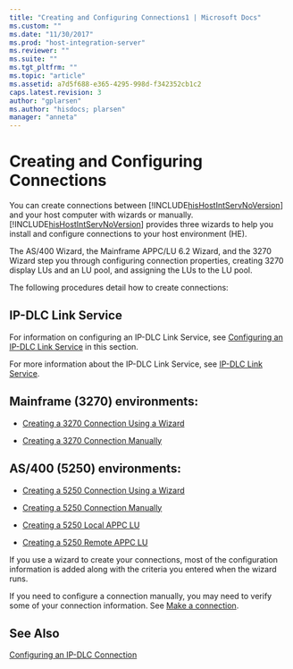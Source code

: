 ```yaml
---
title: "Creating and Configuring Connections1 | Microsoft Docs"
ms.custom: ""
ms.date: "11/30/2017"
ms.prod: "host-integration-server"
ms.reviewer: ""
ms.suite: ""
ms.tgt_pltfrm: ""
ms.topic: "article"
ms.assetid: a7d5f688-e365-4295-998d-f342352cb1c2
caps.latest.revision: 3
author: "gplarsen"
ms.author: "hisdocs; plarsen"
manager: "anneta"
---
```

# Creating and Configuring Connections
You can create connections between [!INCLUDE[hisHostIntServNoVersion](../includes/hishostintservnoversion-md.md)] and your host computer with wizards or manually. [!INCLUDE[hisHostIntServNoVersion](../includes/hishostintservnoversion-md.md)] provides three wizards to help you install and configure connections to your host environment (HE).  
  
 The AS/400 Wizard, the Mainframe APPC/LU 6.2 Wizard, and the 3270 Wizard step you through configuring connection properties, creating 3270 display LUs and an LU pool, and assigning the LUs to the LU pool.  
  
 The following procedures detail how to create connections:  
  
## IP-DLC Link Service  
 For information on configuring an IP-DLC Link Service, see [Configuring an IP-DLC Link Service](../core/configuring-an-ip-dlc-link-service1.md) in this section.  
  
 For more information about the IP-DLC Link Service, see [IP-DLC Link Service](./ip-dlc-link-service2.md).  
  
## Mainframe (3270) environments:  
  
-   [Creating a 3270 Connection Using a Wizard](../core/creating-a-3270-connection-with-a-wizard1.md)  
  
-   [Creating a 3270 Connection Manually](../core/how-to-create-a-3270-connection-manually1.md)  
  
## AS/400 (5250) environments:  
  
-   [Creating a 5250 Connection Using a Wizard](../core/creating-a-5250-connection-with-a-wizard2.md)  
  
-   [Creating a 5250 Connection Manually](../core/how-to-create-a-5250-connection-manually2.md)  
  
-   [Creating a 5250 Local APPC LU](../core/how-to-create-a-5250-local-appc-lu1.md)  
  
-   [Creating a 5250 Remote APPC LU](../core/how-to-create-a-5250-remote-appc-lu1.md)  
  
 If you use a wizard to create your connections, most of the configuration information is added along with the criteria you entered when the wizard runs.  
  
 If you need to configure a connection manually, you may need to verify some of your connection information. See [Make a connection](making-a-connection2.md).
  
## See Also  
 [Configuring an IP-DLC Connection](../core/configuring-an-ip-dlc-connection2.md)